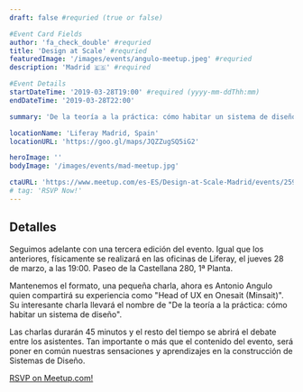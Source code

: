 ```yaml
---
draft: false #requried (true or false)

#Event Card Fields
author: 'fa_check_double' #requried
title: 'Design at Scale' #requried
featuredImage: '/images/events/angulo-meetup.jpeg' #requried
description: 'Madrid 🇪🇸' #required

#Event Details
startDateTime: '2019-03-28T19:00' #required (yyyy-mm-ddThh:mm)
endDateTime: '2019-03-28T22:00'

summary: 'De la teoría a la práctica: cómo habitar un sistema de diseño conducido por Antonio Angulo'

locationName: 'Liferay Madrid, Spain'
locationURL: 'https://goo.gl/maps/JQZZugSQ5iG2'

heroImage: ''
bodyImage: '/images/events/mad-meetup.jpg'

ctaURL: 'https://www.meetup.com/es-ES/Design-at-Scale-Madrid/events/259923673/'
# tag: 'RSVP Now!'
---
```


## Detalles

Seguimos adelante con una tercera edición del evento. Igual que los anteriores, físicamente se realizará en las oficinas de Liferay, el jueves 28 de marzo, a las 19:00. Paseo de la Castellana 280, 1ª Planta.

Mantenemos el formato, una pequeña charla, ahora es Antonio Angulo quien compartirá su experiencia como "Head of UX en Onesait (Minsait)". Su interesante charla llevará el nombre de "De la teoría a la práctica: cómo habitar un sistema de diseño".

Las charlas durarán 45 minutos y el resto del tiempo se abrirá el debate entre los asistentes. Tan importante o más que el contenido del evento, será poner en común nuestras sensaciones y aprendizajes en la construcción de Sistemas de Diseño.

[RSVP on Meetup.com!](https://www.meetup.com/es-ES/Design-at-Scale-Madrid/events/259923673/)
